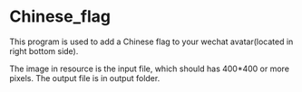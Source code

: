 # Chinese_flag
This program is used to add a Chinese flag to your wechat avatar(located in right bottom side).

The image in resource is the input file, which should has 400*400 or more pixels.
The output file is in output folder.
